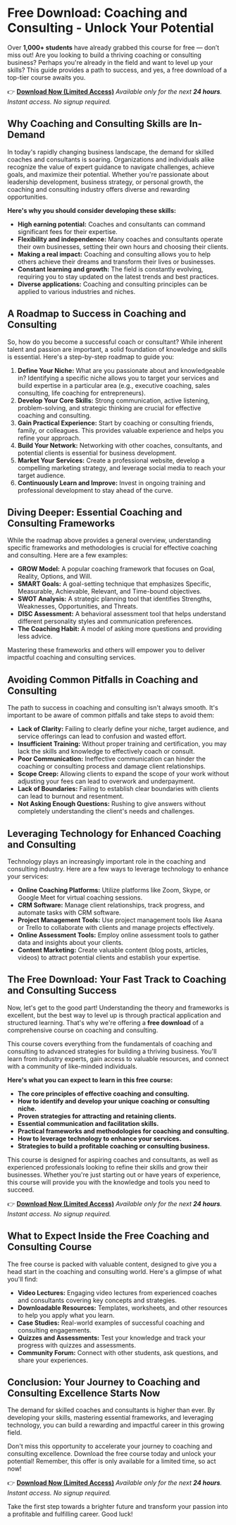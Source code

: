 # Free Download: Coaching and Consulting - Unlock Your Potential

Over **1,000+ students** have already grabbed this course for free — don’t miss out!
Are you looking to build a thriving coaching or consulting business? Perhaps you're already in the field and want to level up your skills? This guide provides a path to success, and yes, a free download of a top-tier course awaits you.

👉 [**Download Now (Limited Access)**](https://udemywork.com/coaching-and-consulting)
_Available only for the next **24 hours**. Instant access. No signup required._

## Why Coaching and Consulting Skills are In-Demand

In today's rapidly changing business landscape, the demand for skilled coaches and consultants is soaring. Organizations and individuals alike recognize the value of expert guidance to navigate challenges, achieve goals, and maximize their potential. Whether you're passionate about leadership development, business strategy, or personal growth, the coaching and consulting industry offers diverse and rewarding opportunities.

**Here's why you should consider developing these skills:**

*   **High earning potential:** Coaches and consultants can command significant fees for their expertise.
*   **Flexibility and independence:** Many coaches and consultants operate their own businesses, setting their own hours and choosing their clients.
*   **Making a real impact:** Coaching and consulting allows you to help others achieve their dreams and transform their lives or businesses.
*   **Constant learning and growth:** The field is constantly evolving, requiring you to stay updated on the latest trends and best practices.
*   **Diverse applications:** Coaching and consulting principles can be applied to various industries and niches.

## A Roadmap to Success in Coaching and Consulting

So, how do you become a successful coach or consultant? While inherent talent and passion are important, a solid foundation of knowledge and skills is essential. Here's a step-by-step roadmap to guide you:

1.  **Define Your Niche:** What are you passionate about and knowledgeable in? Identifying a specific niche allows you to target your services and build expertise in a particular area (e.g., executive coaching, sales consulting, life coaching for entrepreneurs).
2.  **Develop Your Core Skills:** Strong communication, active listening, problem-solving, and strategic thinking are crucial for effective coaching and consulting.
3.  **Gain Practical Experience:** Start by coaching or consulting friends, family, or colleagues. This provides valuable experience and helps you refine your approach.
4.  **Build Your Network:** Networking with other coaches, consultants, and potential clients is essential for business development.
5.  **Market Your Services:** Create a professional website, develop a compelling marketing strategy, and leverage social media to reach your target audience.
6.  **Continuously Learn and Improve:** Invest in ongoing training and professional development to stay ahead of the curve.

## Diving Deeper: Essential Coaching and Consulting Frameworks

While the roadmap above provides a general overview, understanding specific frameworks and methodologies is crucial for effective coaching and consulting. Here are a few examples:

*   **GROW Model:** A popular coaching framework that focuses on Goal, Reality, Options, and Will.
*   **SMART Goals:** A goal-setting technique that emphasizes Specific, Measurable, Achievable, Relevant, and Time-bound objectives.
*   **SWOT Analysis:** A strategic planning tool that identifies Strengths, Weaknesses, Opportunities, and Threats.
*   **DISC Assessment:** A behavioral assessment tool that helps understand different personality styles and communication preferences.
*   **The Coaching Habit:** A model of asking more questions and providing less advice.

Mastering these frameworks and others will empower you to deliver impactful coaching and consulting services.

## Avoiding Common Pitfalls in Coaching and Consulting

The path to success in coaching and consulting isn't always smooth. It's important to be aware of common pitfalls and take steps to avoid them:

*   **Lack of Clarity:** Failing to clearly define your niche, target audience, and service offerings can lead to confusion and wasted effort.
*   **Insufficient Training:** Without proper training and certification, you may lack the skills and knowledge to effectively coach or consult.
*   **Poor Communication:** Ineffective communication can hinder the coaching or consulting process and damage client relationships.
*   **Scope Creep:** Allowing clients to expand the scope of your work without adjusting your fees can lead to overwork and underpayment.
*   **Lack of Boundaries:** Failing to establish clear boundaries with clients can lead to burnout and resentment.
*   **Not Asking Enough Questions:** Rushing to give answers without completely understanding the client's needs and challenges.

## Leveraging Technology for Enhanced Coaching and Consulting

Technology plays an increasingly important role in the coaching and consulting industry. Here are a few ways to leverage technology to enhance your services:

*   **Online Coaching Platforms:** Utilize platforms like Zoom, Skype, or Google Meet for virtual coaching sessions.
*   **CRM Software:** Manage client relationships, track progress, and automate tasks with CRM software.
*   **Project Management Tools:** Use project management tools like Asana or Trello to collaborate with clients and manage projects effectively.
*   **Online Assessment Tools:** Employ online assessment tools to gather data and insights about your clients.
*   **Content Marketing:** Create valuable content (blog posts, articles, videos) to attract potential clients and establish your expertise.

## The Free Download: Your Fast Track to Coaching and Consulting Success

Now, let's get to the good part! Understanding the theory and frameworks is excellent, but the best way to level up is through practical application and structured learning. That's why we're offering a **free download** of a comprehensive course on coaching and consulting.

This course covers everything from the fundamentals of coaching and consulting to advanced strategies for building a thriving business. You'll learn from industry experts, gain access to valuable resources, and connect with a community of like-minded individuals.

**Here's what you can expect to learn in this free course:**

*   **The core principles of effective coaching and consulting.**
*   **How to identify and develop your unique coaching or consulting niche.**
*   **Proven strategies for attracting and retaining clients.**
*   **Essential communication and facilitation skills.**
*   **Practical frameworks and methodologies for coaching and consulting.**
*   **How to leverage technology to enhance your services.**
*   **Strategies to build a profitable coaching or consulting business.**

This course is designed for aspiring coaches and consultants, as well as experienced professionals looking to refine their skills and grow their businesses. Whether you're just starting out or have years of experience, this course will provide you with the knowledge and tools you need to succeed.

👉 [**Download Now (Limited Access)**](https://udemywork.com/coaching-and-consulting)
_Available only for the next **24 hours**. Instant access. No signup required._

## What to Expect Inside the Free Coaching and Consulting Course

The free course is packed with valuable content, designed to give you a head start in the coaching and consulting world. Here's a glimpse of what you'll find:

*   **Video Lectures:** Engaging video lectures from experienced coaches and consultants covering key concepts and strategies.
*   **Downloadable Resources:** Templates, worksheets, and other resources to help you apply what you learn.
*   **Case Studies:** Real-world examples of successful coaching and consulting engagements.
*   **Quizzes and Assessments:** Test your knowledge and track your progress with quizzes and assessments.
*   **Community Forum:** Connect with other students, ask questions, and share your experiences.

## Conclusion: Your Journey to Coaching and Consulting Excellence Starts Now

The demand for skilled coaches and consultants is higher than ever. By developing your skills, mastering essential frameworks, and leveraging technology, you can build a rewarding and impactful career in this growing field.

Don't miss this opportunity to accelerate your journey to coaching and consulting excellence. Download the free course today and unlock your potential! Remember, this offer is only available for a limited time, so act now!

👉 [**Download Now (Limited Access)**](https://udemywork.com/coaching-and-consulting)
_Available only for the next **24 hours**. Instant access. No signup required._

Take the first step towards a brighter future and transform your passion into a profitable and fulfilling career. Good luck!
